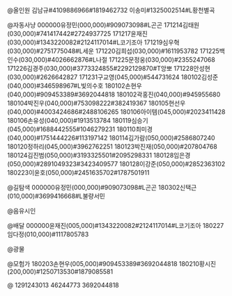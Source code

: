 @올인원
김남규#4109886966#1819462732
이송미#1325002514#L황천별곡

@자동사냥
000000유정민(000,000)#909073098#L곤곤
171214김태원(030,000)#741417442#2724937725
171217윤재진(030,000)#1343220082#2124117014#L코기조아
171219심우혁(030,000)#2751775048#L세운
171220김희섭(030,000)#1611953782
171225백인수(030,000)#4026662876#L나절
171225문정웅(030,000)#2355247068
171226김경주(030,000)#3773324855#2292129870#T앙뽀
171228안성현(030,000)#2626642827
171231구교영(045,000)#544731624
180102김성준(040,000)#346598967#L빛의수호
180102손현우(040,000)#909453389#3692044818
180102곽홍진(040,000)#945955680
180104박진우(040,000)#753098222#382419367
180105현선우(040,000)#4003424686#2488106265
180106아이템(045,000)#2023411428
180106손유성(040,000)#1913513784
180119심승기(045,000)#1688442555#1046279231
180110최미경(040,000)#1751444226#113197142
180114김가람(050,000)#2586807240
180120정하리(045,000)#3962762251
180123박진재(050,000)#207804768
180124김진범(050,000)#3193325501#2095298331
180128임은경(050,000)#2891049323#3423409577
180128이강준(050,000)#2852363102
180223이윤호(050,000)#2451635702#1787501911

@길탐색
000000유정민(000,000)#909073098#L곤곤
180302신택근(010,000)#3699416668#L불량서민

@음유시인

@배달
000000윤재진(005,000)#1343220082#2124117014#L코기조아
180227임다정(010,000)#1117805783

@광물

@모험가
180203손현우(005,000)#909453389#3692044818
180210황시진(200,000)#1250713530#1879085581

@
1291243013
46244773
3692044818
